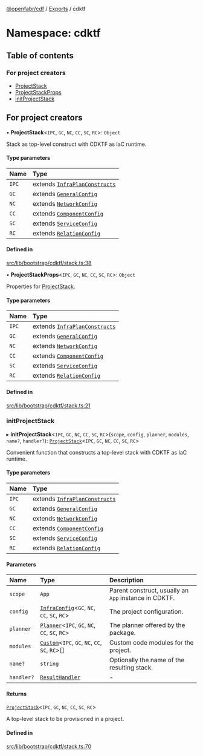 [@openfabr/cdf](../README.md) / [Exports](../modules.md) / cdktf

# Namespace: cdktf

## Table of contents

### For project creators

- [ProjectStack](../classes/cdktf.ProjectStack.md)
- [ProjectStackProps](../interfaces/cdktf.ProjectStackProps.md)
- [initProjectStack](cdktf.md#initprojectstack)

## For project creators

• **ProjectStack**<`IPC`, `GC`, `NC`, `CC`, `SC`, `RC`\>: `Object`

Stack as top-level construct with CDKTF as IaC runtime.

#### Type parameters

| Name | Type |
| :------ | :------ |
| `IPC` | extends [`InfraPlanConstructs`](../interfaces/InfraPlanConstructs.md) |
| `GC` | extends [`GeneralConfig`](../interfaces/GeneralConfig.md) |
| `NC` | extends [`NetworkConfig`](../interfaces/NetworkConfig.md) |
| `CC` | extends [`ComponentConfig`](../interfaces/ComponentConfig.md) |
| `SC` | extends [`ServiceConfig`](../interfaces/ServiceConfig.md) |
| `RC` | extends [`RelationConfig`](../interfaces/RelationConfig.md) |

#### Defined in

[src/lib/bootstrap/cdktf/stack.ts:38](https://github.com/openfabr/cdf/blob/18ec52e/core/typescript/src/lib/bootstrap/cdktf/stack.ts#L38)

• **ProjectStackProps**<`IPC`, `GC`, `NC`, `CC`, `SC`, `RC`\>: `Object`

Properties for [ProjectStack](../classes/cdktf.ProjectStack.md).

#### Type parameters

| Name | Type |
| :------ | :------ |
| `IPC` | extends [`InfraPlanConstructs`](../interfaces/InfraPlanConstructs.md) |
| `GC` | extends [`GeneralConfig`](../interfaces/GeneralConfig.md) |
| `NC` | extends [`NetworkConfig`](../interfaces/NetworkConfig.md) |
| `CC` | extends [`ComponentConfig`](../interfaces/ComponentConfig.md) |
| `SC` | extends [`ServiceConfig`](../interfaces/ServiceConfig.md) |
| `RC` | extends [`RelationConfig`](../interfaces/RelationConfig.md) |

#### Defined in

[src/lib/bootstrap/cdktf/stack.ts:21](https://github.com/openfabr/cdf/blob/18ec52e/core/typescript/src/lib/bootstrap/cdktf/stack.ts#L21)

### initProjectStack

▸ **initProjectStack**<`IPC`, `GC`, `NC`, `CC`, `SC`, `RC`\>(`scope`, `config`, `planner`, `modules`, `name?`, `handler?`): [`ProjectStack`](../classes/cdktf.ProjectStack.md)<`IPC`, `GC`, `NC`, `CC`, `SC`, `RC`\>

Convenient function that constructs a top-level stack with CDKTF as IaC runtime.

#### Type parameters

| Name | Type |
| :------ | :------ |
| `IPC` | extends [`InfraPlanConstructs`](../interfaces/InfraPlanConstructs.md) |
| `GC` | extends [`GeneralConfig`](../interfaces/GeneralConfig.md) |
| `NC` | extends [`NetworkConfig`](../interfaces/NetworkConfig.md) |
| `CC` | extends [`ComponentConfig`](../interfaces/ComponentConfig.md) |
| `SC` | extends [`ServiceConfig`](../interfaces/ServiceConfig.md) |
| `RC` | extends [`RelationConfig`](../interfaces/RelationConfig.md) |

#### Parameters

| Name | Type | Description |
| :------ | :------ | :------ |
| `scope` | `App` | Parent construct, usually an `App` instance in CDKTF. |
| `config` | [`InfraConfig`](../classes/InfraConfig.md)<`GC`, `NC`, `CC`, `SC`, `RC`\> | The project configuration. |
| `planner` | [`Planner`](../classes/Planner.md)<`IPC`, `GC`, `NC`, `CC`, `SC`, `RC`\> | The planner offered by the package. |
| `modules` | [`Custom`](../classes/Custom.md)<`IPC`, `GC`, `NC`, `CC`, `SC`, `RC`\>[] | Custom code modules for the project. |
| `name?` | `string` | Optionally the name of the resulting stack. |
| `handler?` | [`ResultHandler`](../classes/ResultHandler.md) | - |

#### Returns

[`ProjectStack`](../classes/cdktf.ProjectStack.md)<`IPC`, `GC`, `NC`, `CC`, `SC`, `RC`\>

A top-level stack to be provisioned in a project.

#### Defined in

[src/lib/bootstrap/cdktf/stack.ts:70](https://github.com/openfabr/cdf/blob/18ec52e/core/typescript/src/lib/bootstrap/cdktf/stack.ts#L70)
